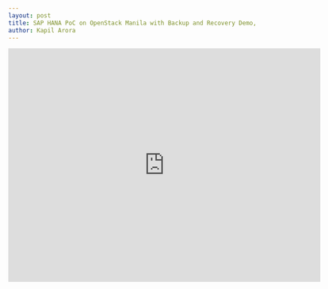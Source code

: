 ```yaml
---
layout: post
title: SAP HANA PoC on OpenStack Manila with Backup and Recovery Demo, powered by ONTAP
author: Kapil Arora
---
```

<iframe width="630" height="472" src="http://www.youtube.com/embed/DPS6FAJp0_U" frameborder="0" allowfullscreen></iframe>

